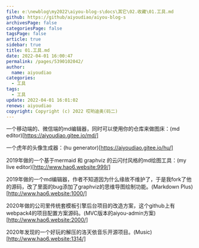 ```yaml
---
file: e:\newblog\my2022\aiyou-blog-s\docs\其它\02.收藏\01.工具.md
github: https://github/aiyoudiao/aiyou-blog-s
archivesPage: false
categoriesPage: false
tagsPage: false
article: true
sidebar: true
title: 01.工具.md
date: 2022-04-01 16:00:47
permalink: /pages/5390102042/
author: 
  name: aiyoudiao
categories: 
  - 工具
tags: 
  - 工具
update: 2022-04-01 16:01:02
renews: aiyoudiao
copyright: Copyright (c) 2022 哎哟迪奥(码二)
---
```


一个移动端的、微信端的md编辑器，同时可以使用你的仓库来做图床：(md editor)[https://aiyoudiao.gitee.io/md/]


一个虎年的头像生成器：(hu generator)[https://aiyoudiao.gitee.io/hu/]


2019年做的一个基于mermaid 和 graphviz 的云闪付风格的md绘图工具：(my live editor)[http://www.hao6.website:999/]


2019年做的一个md编辑器，作者不知道因为什么缘故不维护了，于是我fork了他的源码，改了里面的bug添加了graphviz的思维导图绘制功能。(Markdown Plus)[http://www.hao6.website:1000/]


2020年做的公司里传统套模板引擎后台项目的改造方案，这个github上有webpack4的项目配置方案源码。(MVC版本的aiyou-admin方案)[http://www.hao6.website:2000/]


2020年发现的一个好玩的解压的洛天依音乐开源项目。(Music)[http://www.hao6.website:1314/]